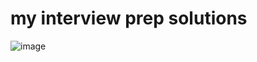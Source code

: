 # my interview prep solutions

![image](https://user-images.githubusercontent.com/55109467/124784832-eab07800-df0b-11eb-9d52-ce7cb821f675.png)
